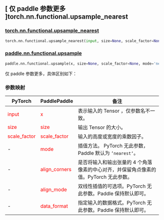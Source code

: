 ## [ 仅 paddle 参数更多 ]torch.nn.functional.upsample_nearest

### [torch.nn.functional.upsample_nearest](https://pytorch.org/docs/stable/generated/torch.nn.functional.upsample_nearest.html#torch.nn.functional.upsample_nearest)

```python
torch.nn.functional.upsample_nearest(input, size=None, scale_factor=None)
```

### [paddle.nn.functional.upsample](https://www.paddlepaddle.org.cn/documentation/docs/zh/develop/api/paddle/nn/functional/upsample_cn.html#upsample)

```python
paddle.nn.functional.upsample(x, size=None, scale_factor=None, mode='nearest', align_corners=False, align_mode=0, data_format='NCHW', name=None)
```

仅 paddle 参数更多，具体区别如下：
### 参数映射
| PyTorch       | PaddlePaddle | 备注                                                   |
| ------------- | ------------ | ------------------------------------------------------ |
| <font color='red'> input </font> | <font color='red'> x </font> | 表示输入的 Tensor ，仅参数名不一致。  |
| <font color='red'> size </font>             | <font color='red'> size </font>  | 输出 Tensor 的大小。               |
| <font color='red'> scale_factor </font>   | <font color='red'> scale_factor </font>   | 输入的高度或宽度的乘数因子。              |
| -  | <font color='red'> mode </font>   | 插值方法。 PyTorch 无此参数，Paddle 默认为 `’nearest‘`。             |
| -  |    <font color='red'> align_corners  </font>         | 是否将输入和输出张量的 4 个角落像素的中心对齐，并保留角点像素的值。PyTorch 无此参数。            |
| -  |    <font color='red'> align_mode  </font>         | 双线性插值的可选项。PyTorch 无此参数。Paddle 保持默认即可。            |
| -  |    <font color='red'> data_format  </font>         | 指定输入的数据格式。PyTorch 无此参数。Paddle 保持默认即可。            |

